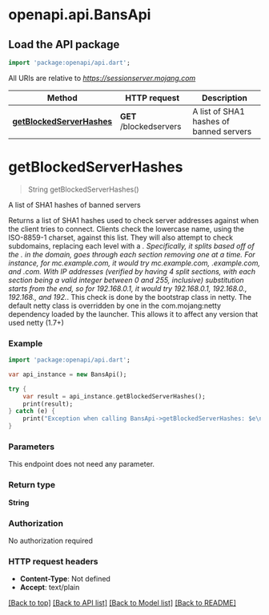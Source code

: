# openapi.api.BansApi

## Load the API package
```dart
import 'package:openapi/api.dart';
```

All URIs are relative to *https://sessionserver.mojang.com*

Method | HTTP request | Description
------------- | ------------- | -------------
[**getBlockedServerHashes**](BansApi.md#getBlockedServerHashes) | **GET** /blockedservers | A list of SHA1 hashes of banned servers


# **getBlockedServerHashes**
> String getBlockedServerHashes()

A list of SHA1 hashes of banned servers

Returns a list of SHA1 hashes used to check server addresses against when the client tries to connect. Clients check the lowercase name, using the ISO-8859-1 charset, against this list. They will also attempt to check subdomains, replacing each level with a *. Specifically, it splits based off of the . in the domain, goes through each section removing one at a time. For instance, for mc.example.com, it would try mc.example.com, *.example.com, and *.com. With IP addresses (verified by having 4 split sections, with each section being a valid integer between 0 and 255, inclusive) substitution starts from the end, so for 192.168.0.1, it would try 192.168.0.1, 192.168.0.*, 192.168.*, and 192.*. This check is done by the bootstrap class in netty. The default netty class is overridden by one in the com.mojang:netty dependency loaded by the launcher. This allows it to affect any version that used netty (1.7+)

### Example 
```dart
import 'package:openapi/api.dart';

var api_instance = new BansApi();

try { 
    var result = api_instance.getBlockedServerHashes();
    print(result);
} catch (e) {
    print("Exception when calling BansApi->getBlockedServerHashes: $e\n");
}
```

### Parameters
This endpoint does not need any parameter.

### Return type

**String**

### Authorization

No authorization required

### HTTP request headers

 - **Content-Type**: Not defined
 - **Accept**: text/plain

[[Back to top]](#) [[Back to API list]](../README.md#documentation-for-api-endpoints) [[Back to Model list]](../README.md#documentation-for-models) [[Back to README]](../README.md)

